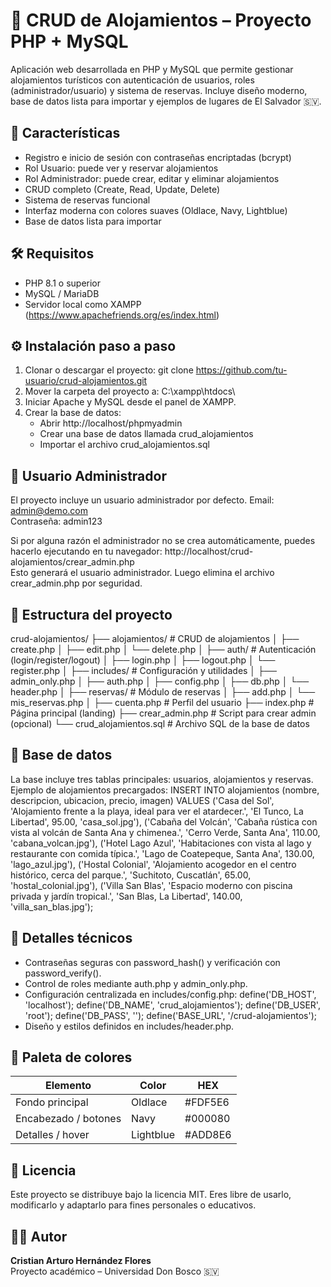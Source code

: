 # 🏡 CRUD de Alojamientos – Proyecto PHP + MySQL
Aplicación web desarrollada en PHP y MySQL que permite gestionar alojamientos turísticos con autenticación de usuarios, roles (administrador/usuario) y sistema de reservas. Incluye diseño moderno, base de datos lista para importar y ejemplos de lugares de El Salvador 🇸🇻.

## 🚀 Características
- Registro e inicio de sesión con contraseñas encriptadas (bcrypt)
- Rol Usuario: puede ver y reservar alojamientos
- Rol Administrador: puede crear, editar y eliminar alojamientos
- CRUD completo (Create, Read, Update, Delete)
- Sistema de reservas funcional
- Interfaz moderna con colores suaves (Oldlace, Navy, Lightblue)
- Base de datos lista para importar

## 🛠️ Requisitos
- PHP 8.1 o superior
- MySQL / MariaDB
- Servidor local como XAMPP (https://www.apachefriends.org/es/index.html)

## ⚙️ Instalación paso a paso
1. Clonar o descargar el proyecto:
   git clone https://github.com/tu-usuario/crud-alojamientos.git
2. Mover la carpeta del proyecto a:
   C:\xampp\htdocs\
3. Iniciar Apache y MySQL desde el panel de XAMPP.
4. Crear la base de datos:
   - Abrir http://localhost/phpmyadmin
   - Crear una base de datos llamada crud_alojamientos
   - Importar el archivo crud_alojamientos.sql

## 👑 Usuario Administrador
El proyecto incluye un usuario administrador por defecto.
Email: admin@demo.com  
Contraseña: admin123

Si por alguna razón el administrador no se crea automáticamente, puedes hacerlo ejecutando en tu navegador:
http://localhost/crud-alojamientos/crear_admin.php  
Esto generará el usuario administrador. Luego elimina el archivo crear_admin.php por seguridad.

## 📁 Estructura del proyecto
crud-alojamientos/
├── alojamientos/          # CRUD de alojamientos
│   ├── create.php
│   ├── edit.php
│   └── delete.php
│
├── auth/                  # Autenticación (login/register/logout)
│   ├── login.php
│   ├── logout.php
│   └── register.php
│
├── includes/              # Configuración y utilidades
│   ├── admin_only.php
│   ├── auth.php
│   ├── config.php
│   ├── db.php
│   └── header.php
│
├── reservas/              # Módulo de reservas
│   ├── add.php
│   └── mis_reservas.php
│
├── cuenta.php             # Perfil del usuario
├── index.php              # Página principal (landing)
├── crear_admin.php        # Script para crear admin (opcional)
└── crud_alojamientos.sql  # Archivo SQL de la base de datos


## 🧩 Base de datos
La base incluye tres tablas principales: usuarios, alojamientos y reservas.
Ejemplo de alojamientos precargados:
INSERT INTO alojamientos (nombre, descripcion, ubicacion, precio, imagen)
VALUES 
('Casa del Sol', 'Alojamiento frente a la playa, ideal para ver el atardecer.', 'El Tunco, La Libertad', 95.00, 'casa_sol.jpg'),
('Cabaña del Volcán', 'Cabaña rústica con vista al volcán de Santa Ana y chimenea.', 'Cerro Verde, Santa Ana', 110.00, 'cabana_volcan.jpg'),
('Hotel Lago Azul', 'Habitaciones con vista al lago y restaurante con comida típica.', 'Lago de Coatepeque, Santa Ana', 130.00, 'lago_azul.jpg'),
('Hostal Colonial', 'Alojamiento acogedor en el centro histórico, cerca del parque.', 'Suchitoto, Cuscatlán', 65.00, 'hostal_colonial.jpg'),
('Villa San Blas', 'Espacio moderno con piscina privada y jardín tropical.', 'San Blas, La Libertad', 140.00, 'villa_san_blas.jpg');

## 🧠 Detalles técnicos
- Contraseñas seguras con password_hash() y verificación con password_verify().
- Control de roles mediante auth.php y admin_only.php.
- Configuración centralizada en includes/config.php:
  define('DB_HOST', 'localhost');
  define('DB_NAME', 'crud_alojamientos');
  define('DB_USER', 'root');
  define('DB_PASS', '');
  define('BASE_URL', '/crud-alojamientos');
- Diseño y estilos definidos en includes/header.php.

## 🎨 Paleta de colores
| Elemento | Color | HEX |
|-----------|--------|------|
| Fondo principal | Oldlace | #FDF5E6 |
| Encabezado / botones | Navy | #000080 |
| Detalles / hover | Lightblue | #ADD8E6 |

## 🧾 Licencia
Este proyecto se distribuye bajo la licencia MIT. Eres libre de usarlo, modificarlo y adaptarlo para fines personales o educativos.

## 👨‍💻 Autor
**Cristian Arturo Hernández Flores**  
Proyecto académico – Universidad Don Bosco 🇸🇻
